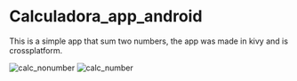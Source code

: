# Calculadora_app_android
This is a simple app that sum two numbers, the app was made in kivy and is crossplatform.

![calc_nonumber](https://user-images.githubusercontent.com/23502680/116299767-7cfe0800-a774-11eb-8927-271e990ffb76.png)
![calc_number](https://user-images.githubusercontent.com/23502680/116299779-812a2580-a774-11eb-9dba-4c12e7857a34.png)
